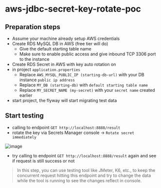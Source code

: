 # aws-jdbc-secret-key-rotate-poc

## Preparation steps
- Assume your machine already setup AWS credentials
- Create RDS MySQL DB in AWS (free tier will do)
    - Give the default starting table name
    - Make sure to enable public access and give inbound TCP 3306 port to the instance
- Create RDS Secret in AWS with key auto rotation on
- in project `application.properties`
    - Replace `AWS_MYSQL_PUBLIC_IP (starting-db-url)` with your DB instance `public ip address`
    - Replace `MY_DB (starting-db)` with `default starting table name`
    - Replace `MY_SECRET_NAME (my-secret)` with your `secret name` created earlier
- start project, the flyway will start migrating test data
## Start testing
- calling to endpoint `GET http://localhost:8888/result`
- rotate the key via Secrets Manager console -> `Rotate secret immediately`

![image](https://user-images.githubusercontent.com/21075895/133738983-b8516751-b0aa-4fd6-9451-36602411890a.png)

- try calling to endpoint `GET http://localhost:8888/result` again and see if request is still success or not
> In this step, you can use testing tool like JMeter, K6, etc., to keep the concurrent request hitting this endpoint
> and try to change the data while the tool is running to see the changes reflect in console.